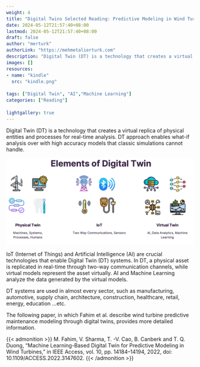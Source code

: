 ```yaml
---
weight: 4
title: "Digital Twins Selected Reading: Predictive Modeling in Wind Turbines"
date: 2024-05-12T21:57:40+08:00
lastmod: 2024-05-12T21:57:40+08:00
draft: false
author: "merturk"
authorLink: "https://mehmetalierturk.com"
description: "Digital Twin (DT) is a technology that creates a virtual replica of physical entities and processes for real-time analysis. DT approach enables what-if analysis over with high accuracy models that classic simulations cannot handle."
images: []
resources:
- name: "kindle"
  src: "kindle.png"

tags: ["Digital Twin", "AI","Machine Learning"]
categories: ["Reading"]

lightgallery: true
---
```


Digital Twin (DT) is a technology that creates a virtual replica of physical entities and processes for real-time analysis. DT approach enables what-if analysis over with high accuracy models that classic simulations cannot handle.

![Digital Twin Arch](dt.png 'Digital Twin Arch')

IoT (Internet of Things) and Artificial Intelligence (AI) are crucial technologies that enable Digital Twin (DT) systems. In DT, a physical asset is replicated in real-time through two-way communication channels, while virtual models represent the asset virtually. AI and Machine Learning analyze the data generated by the virtual models.

DT systems are used in almost every sector, such as manufacturing, automotive, supply chain, architecture, construction, healthcare, retail, energy, education …etc.

The following paper, in which Fahim et al. describe wind turbine predictive maintenance modeling through digital twins, provides more detailed information.

{{< admonition >}}
M. Fahim, V. Sharma, T. -V. Cao, B. Canberk and T. Q. Duong, “Machine Learning-Based Digital Twin for Predictive Modeling in Wind Turbines,” in IEEE Access, vol. 10, pp. 14184–14194, 2022, doi: 10.1109/ACCESS.2022.3147602.
{{< /admonition >}}